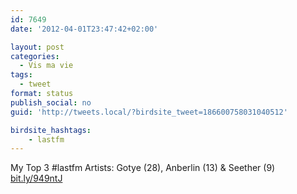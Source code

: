 ```yaml
---
id: 7649
date: '2012-04-01T23:47:42+02:00'

layout: post
categories:
  - Vis ma vie
tags:
  - tweet
format: status
publish_social: no
guid: 'http://tweets.local/?birdsite_tweet=186600758031040512'

birdsite_hashtags:
    - lastfm
---
```


My Top 3 #lastfm Artists: Gotye (28), Anberlin (13) &amp; Seether (9) [bit.ly/949ntJ](http://bit.ly/949ntJ)